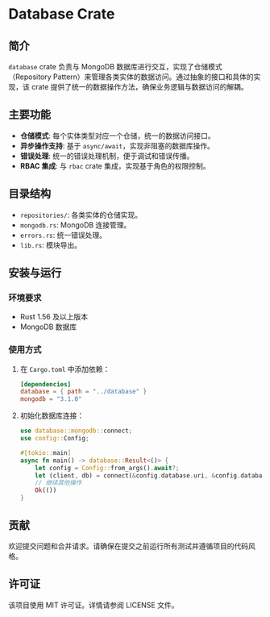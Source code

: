 # Database Crate

## 简介

`database` crate 负责与 MongoDB 数据库进行交互，实现了仓储模式（Repository Pattern）来管理各类实体的数据访问。通过抽象的接口和具体的实现，该 crate 提供了统一的数据操作方法，确保业务逻辑与数据访问的解耦。

## 主要功能

- **仓储模式**: 每个实体类型对应一个仓储，统一的数据访问接口。
- **异步操作支持**: 基于 `async/await`，实现非阻塞的数据库操作。
- **错误处理**: 统一的错误处理机制，便于调试和错误传播。
- **RBAC 集成**: 与 `rbac` crate 集成，实现基于角色的权限控制。

## 目录结构

- `repositories/`: 各类实体的仓储实现。
- `mongodb.rs`: MongoDB 连接管理。
- `errors.rs`: 统一错误处理。
- `lib.rs`: 模块导出。

## 安装与运行

### 环境要求

- Rust 1.56 及以上版本
- MongoDB 数据库

### 使用方式

1. 在 `Cargo.toml` 中添加依赖：
    ```toml
    [dependencies]
    database = { path = "../database" }
    mongodb = "3.1.0"
    ```

2. 初始化数据库连接：
    ```rust
    use database::mongodb::connect;
    use config::Config;

    #[tokio::main]
    async fn main() -> database::Result<()> {
        let config = Config::from_args().await?;
        let (client, db) = connect(&config.database.uri, &config.database.db_name).await?;
        // 继续其他操作
        Ok(())
    }
    ```

## 贡献

欢迎提交问题和合并请求。请确保在提交之前运行所有测试并遵循项目的代码风格。

## 许可证

该项目使用 MIT 许可证。详情请参阅 LICENSE 文件。
